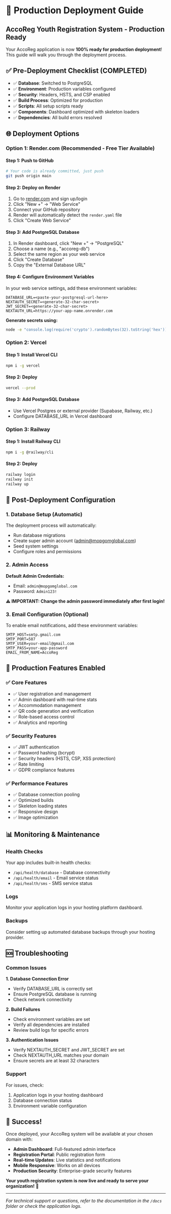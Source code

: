 # 🚀 Production Deployment Guide

## AccoReg Youth Registration System - Production Ready

Your AccoReg application is now **100% ready for production deployment**! This guide will walk you through the deployment process.

## ✅ Pre-Deployment Checklist (COMPLETED)

- ✅ **Database**: Switched to PostgreSQL
- ✅ **Environment**: Production variables configured
- ✅ **Security**: Headers, HSTS, and CSP enabled
- ✅ **Build Process**: Optimized for production
- ✅ **Scripts**: All setup scripts ready
- ✅ **Components**: Dashboard optimized with skeleton loaders
- ✅ **Dependencies**: All build errors resolved

## 🌐 Deployment Options

### Option 1: Render.com (Recommended - Free Tier Available)

#### Step 1: Push to GitHub
```bash
# Your code is already committed, just push
git push origin main
```

#### Step 2: Deploy on Render
1. Go to [render.com](https://render.com) and sign up/login
2. Click "New +" → "Web Service"
3. Connect your GitHub repository
4. Render will automatically detect the `render.yaml` file
5. Click "Create Web Service"

#### Step 3: Add PostgreSQL Database
1. In Render dashboard, click "New +" → "PostgreSQL"
2. Choose a name (e.g., "accoreg-db")
3. Select the same region as your web service
4. Click "Create Database"
5. Copy the "External Database URL"

#### Step 4: Configure Environment Variables
In your web service settings, add these environment variables:
```
DATABASE_URL=<paste-your-postgresql-url-here>
NEXTAUTH_SECRET=<generate-32-char-secret>
JWT_SECRET=<generate-32-char-secret>
NEXTAUTH_URL=https://your-app-name.onrender.com
```

**Generate secrets using:**
```bash
node -e "console.log(require('crypto').randomBytes(32).toString('hex'))"
```

### Option 2: Vercel

#### Step 1: Install Vercel CLI
```bash
npm i -g vercel
```

#### Step 2: Deploy
```bash
vercel --prod
```

#### Step 3: Add PostgreSQL Database
- Use Vercel Postgres or external provider (Supabase, Railway, etc.)
- Configure DATABASE_URL in Vercel dashboard

### Option 3: Railway

#### Step 1: Install Railway CLI
```bash
npm i -g @railway/cli
```

#### Step 2: Deploy
```bash
railway login
railway init
railway up
```

## 🔧 Post-Deployment Configuration

### 1. Database Setup (Automatic)
The deployment process will automatically:
- Run database migrations
- Create super admin account (admin@mopgomglobal.com)
- Seed system settings
- Configure roles and permissions

### 2. Admin Access
**Default Admin Credentials:**
- Email: `admin@mopgomglobal.com`
- Password: `Admin123!`

**⚠️ IMPORTANT: Change the admin password immediately after first login!**

### 3. Email Configuration (Optional)
To enable email notifications, add these environment variables:
```
SMTP_HOST=smtp.gmail.com
SMTP_PORT=587
SMTP_USER=your-email@gmail.com
SMTP_PASS=your-app-password
EMAIL_FROM_NAME=AccoReg
```

## 🎯 Production Features Enabled

### ✅ Core Features
- ✅ User registration and management
- ✅ Admin dashboard with real-time stats
- ✅ Accommodation management
- ✅ QR code generation and verification
- ✅ Role-based access control
- ✅ Analytics and reporting

### ✅ Security Features
- ✅ JWT authentication
- ✅ Password hashing (bcrypt)
- ✅ Security headers (HSTS, CSP, XSS protection)
- ✅ Rate limiting
- ✅ GDPR compliance features

### ✅ Performance Features
- ✅ Database connection pooling
- ✅ Optimized builds
- ✅ Skeleton loading states
- ✅ Responsive design
- ✅ Image optimization

## 📊 Monitoring & Maintenance

### Health Checks
Your app includes built-in health checks:
- `/api/health/database` - Database connectivity
- `/api/health/email` - Email service status
- `/api/health/sms` - SMS service status

### Logs
Monitor your application logs in your hosting platform dashboard.

### Backups
Consider setting up automated database backups through your hosting provider.

## 🆘 Troubleshooting

### Common Issues

**1. Database Connection Error**
- Verify DATABASE_URL is correctly set
- Ensure PostgreSQL database is running
- Check network connectivity

**2. Build Failures**
- Check environment variables are set
- Verify all dependencies are installed
- Review build logs for specific errors

**3. Authentication Issues**
- Verify NEXTAUTH_SECRET and JWT_SECRET are set
- Check NEXTAUTH_URL matches your domain
- Ensure secrets are at least 32 characters

### Support
For issues, check:
1. Application logs in your hosting dashboard
2. Database connection status
3. Environment variable configuration

## 🎉 Success!

Once deployed, your AccoReg system will be available at your chosen domain with:

- **Admin Dashboard**: Full-featured admin interface
- **Registration Portal**: Public registration form
- **Real-time Updates**: Live statistics and notifications
- **Mobile Responsive**: Works on all devices
- **Production Security**: Enterprise-grade security features

**Your youth registration system is now live and ready to serve your organization!** 🚀

---

*For technical support or questions, refer to the documentation in the `/docs` folder or check the application logs.*
